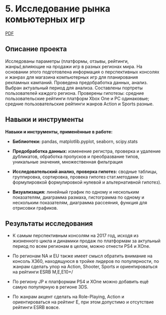
# 5. Исследование рынка комьютерных игр

[PDF](https://github.com/KristinaBandurko/Yandex.Workshop.MyProjects/blob/main/%D0%9F%D1%80%D0%BE%D0%B5%D0%BA%D1%82_5.%D0%A0%D1%8B%D0%BD%D0%BE%D0%BA%20%D0%BA%D0%BE%D0%BC%D0%BF%D1%8C%D1%8E%D1%82%D0%B5%D1%80%D0%BD%D1%8B%D1%85%20%D0%B8%D0%B3%D1%80/5_%D0%98%D1%81%D1%81%D0%BB%D0%B5%D0%B4%D0%BE%D0%B2%D0%B0%D0%BD%D0%B8%D0%B5%20%D1%80%D1%8B%D0%BD%D0%BA%D0%B0%20%D0%BA%D0%BE%D0%BC%D1%8C%D1%8E%D1%82%D0%B5%D1%80%D0%BD%D1%8B%D1%85%20%D0%B8%D0%B3%D1%80.pdf)     

## Описание проекта

Исследованы параметры (платформы, отзывы, рейтинги, жанры),влияющие на продажи игр в разных регионах мира. На основании этого подготовлена информация о перспективных консолях и жанрах для магазина компьютерных игр для планирования рекламных кампаний. Проведена предобработка данных, анализ. Выбран актуальный период для анализа. Составлены портреты пользователей каждого региона. Проверены гипотезы: средние пользовательские рейтинги платформ Xbox One и PC одинаковые; средние пользовательские рейтинги жанров Action и Sports разные. 

## Навыки и инструменты

**Навыки и инструменты, применённые в работе:**

* **Библиотеки:** pandas, matplotlib.pyplot, seaborn, scipy.stats

* **Предобработка данных:** изменение регистра, проверка и удаление дубликатов, обработка пропусков и преобразвание типов, уникальные значения, множественная фильтрация

* **Исследовательский анализ, проверка гипотез:** сводные таблицы, группировка, сортировка, провека гипотез стат.методами (с формулировкой формулировкой нулевой и альтернативной гипотез).
* **Визуализация:** линейный график по одному и нескольким показателям, диаграмма размаха, гистограмма по одному и нескольким показателям, диаграмма рассеяния, функция для отрисовки графиков.
 
## 

## Результаты исследования

* К самым перспективным консолям на 2017 год, исходя из жизненного цикла и динамики продаж по платформам за актульный период по всем регионам в целом, можно отнести PS4 и XOne. 

* По регионам NA и EU также имеет смысл обратить внимание на консоль X360, находящуюся в тройке лидеров по популярности, по жанрам сделать упор на Action, Shooter, Sports и ориентироваться на рейтинги ESRB M,E,E10+/

* По региону JP к платформам PS4 и XOne можно добавить ещё самую популярную в регионе 3DS.

* По жанрам акцент сделать на Role-Playing, Action и ориентироваться на рейтинг E, при этом допустимо и отсутствие рейтинги ESRB вовсе.

